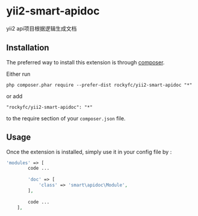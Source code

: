 # yii2-smart-apidoc
yii2 api项目根据逻辑生成文档

Installation
------------

The preferred way to install this extension is through [composer](http://getcomposer.org/download/).

Either run

```
php composer.phar require --prefer-dist rockyfc/yii2-smart-apidoc "*"
```

or add

```
"rockyfc/yii2-smart-apidoc": "*"
```

to the require section of your `composer.json` file.


Usage
-----

Once the extension is installed, simply use it in your config file by  :

```php
'modules' => [
        code ...
        
        'doc' => [
            'class' => 'smart\apidoc\Module',
        ],
        
        code ...
    ],
```